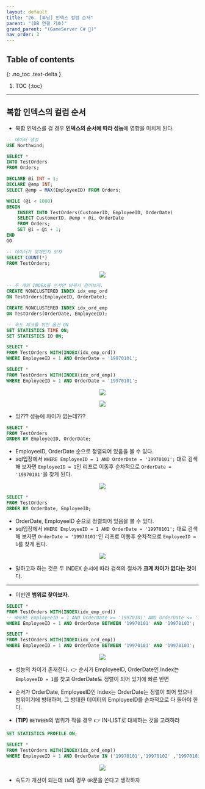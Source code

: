 ```yaml
---
layout: default
title: "26. [튜닝] 인덱스 컬럼 순서"
parent: "(DB 연결 기초)"
grand_parent: "(GameServer C# 🎯)"
nav_order: 3
---
```


## Table of contents
{: .no_toc .text-delta }

1. TOC
{:toc}

---

## 복합 인덱스의 컬럼 순서

* 복합 인덱스를 걸 경우 **인덱스의 순서에 따라 성능**에 영향을 미치게 된다.

```sql
-- 데이터 생성
USE Northwind;

SELECT *
INTO TestOrders
FROM Orders;

DECLARE @i INT = 1;
DECLARE @emp INT;
SELECT @emp = MAX(EmployeeID) FROM Orders;

WHILE (@i < 1000)
BEGIN
    INSERT INTO TestOrders(CustomerID, EmployeeID, OrderDate)
    SELECT CustomerID, @emp + @i, OrderDate
    FROM Orders;
    SET @i = @i + 1;
END
GO

-- 데이터가 몇개인지 보자
SELECT COUNT(*)
FROM TestOrders;
```

<p align="center">
  <img src="https://taehyungs-programming-blog.github.io/blog/assets/images/database/basic-26-1.png"/>
</p>

```sql
-- 두 개의 INDEX를 순서만 바꿔서 걸어보자.
CREATE NONCLUSTERED INDEX idx_emp_ord
ON TestOrders(EmployeeID, OrderDate);

CREATE NONCLUSTERED INDEX idx_ord_emp
ON TestOrders(OrderDate, EmployeeID);
```

```sql
-- 속도 체크를 위한 옵션 ON
SET STATISTICS TIME ON;
SET STATISTICS IO ON;

SELECT *
FROM TestOrders WITH(INDEX(idx_emp_ord))
WHERE EmployeeID = 1 AND OrderDate = '19970101';

SELECT *
FROM TestOrders WITH(INDEX(idx_ord_emp))
WHERE EmployeeID = 1 AND OrderDate = '19970101';
```

<p align="center">
  <img src="https://taehyungs-programming-blog.github.io/blog/assets/images/database/basic-26-2.png"/>
</p>

<p align="center">
  <img src="https://taehyungs-programming-blog.github.io/blog/assets/images/database/basic-26-3.png"/>
</p>

* 잉??? 성능에 차이가 없는데???

```sql
SELECT *
FROM TestOrders
ORDER BY EmployeeID, OrderDate;
```

* EmployeeID, OrderDate 순으로 정렬되어 있음을 볼 수 있다.
* sql입장에서 `WHERE EmployeeID = 1 AND OrderDate = '19970101';` 대로 검색해 보자면 `EmployeeID = 1`인 리프로 이동후 순차적으로 `OrderDate = '19970101'`을 찾게 된다.

<p align="center">
  <img src="https://taehyungs-programming-blog.github.io/blog/assets/images/database/basic-26-4.png"/>
</p>

```sql
SELECT *
FROM TestOrders
ORDER BY OrderDate, EmployeeID;
```

* OrderDate, EmployeeID 순으로 정렬되어 있음을 볼 수 있다.
* sql입장에서  `WHERE EmployeeID = 1 AND OrderDate = '19970101';` 대로 검색해 보자면 `OrderDate = '19970101'`인 리프로 이동후 순차적으로 `EmployeeID = 1`를 찾게 된다.

<p align="center">
  <img src="https://taehyungs-programming-blog.github.io/blog/assets/images/database/basic-26-5.png"/>
</p>

* 말하고자 하는 것은 두 INDEX 순서에 따라 검색의 절차가 **크게 차이가 없다는 것**이다.

---

* 이번엔 **범위로 찾아보자.**

```sql
SELECT *
FROM TestOrders WITH(INDEX(idx_emp_ord))
-- WHERE EmployeeID = 1 AND OrderDate >= '19970101' AND OrderDate <= '19970103';
WHERE EmployeeID = 1 AND OrderDate BETWEEN '19970101' AND '19970103';

SELECT *
FROM TestOrders WITH(INDEX(idx_ord_emp))
WHERE EmployeeID = 1 AND OrderDate BETWEEN '19970101' AND '19970103';
```

<p align="center">
  <img src="https://taehyungs-programming-blog.github.io/blog/assets/images/database/basic-26-6.png"/>
</p>

* 성능의 차이가 존재한다. 👉 순서가 EmployeeID, OrderDate인 Index는 `EmployeeID = 1`를 찾고 OrderDate도 정렬이 되어 있기에 빠른 반면
* 순서가 OrderDate, EmployeeID인 Index는  OrderDate는 정렬이 되어 있으나 범위이기에 방대하며, 그 방대한 데이터의 EmployeeID를 순차적으로 다 돌아야 한다.

* **(TIP)** `BETWEEN`의 범위가 작을 경우 👉 IN-LIST로 대체하는 것을 고려하라

```sql
SET STATISTICS PROFILE ON;

SELECT *
FROM TestOrders WITH(INDEX(idx_ord_emp))
WHERE EmployeeID = 1 AND OrderDate IN ('19970101','19970102' ,'19970103');
```

<p align="center">
  <img src="https://taehyungs-programming-blog.github.io/blog/assets/images/database/basic-26-7.png"/>
</p>

* 속도가 개선이 되는데 `IN`의 경우 `OR`문을 쓴다고 생각하자